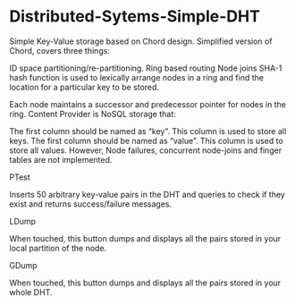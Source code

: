 Distributed-Sytems-Simple-DHT
=============================

Simple Key-Value storage based on Chord design.
Simplified version of Chord, covers three things:

ID space partitioning/re-partitioning.
Ring based routing
Node joins
SHA-1 hash function is used to lexically arrange nodes in a ring and find the location for a particular key to be stored.

Each node maintains a successor and predecessor pointer for nodes in the ring.
Content Provider is NoSQL storage that:

The first column should be named as “key”. This column is used to store all keys.
The first column should be named as “value”. This column is used to store all values.
However, Node failures, concurrent node-joins and finger tables are not implemented.

PTest

Inserts 50 arbitrary key-value pairs in the DHT and queries to check if they exist and returns success/failure messages.

LDump

When touched, this button dumps and displays all the pairs stored in your local partition of the node.


GDump

When touched, this button dumps and displays all the pairs stored in your whole DHT.
